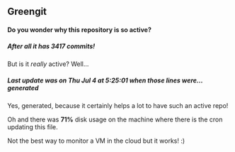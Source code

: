 ## Greengit

#### Do you wonder why this repository is so active?

##### After all it has 3417 commits!

But is it *really* active? Well...

##### Last update was on Thu Jul 4 at 5:25:01 when those lines were... generated

Yes, generated, because it certainly helps a lot to have such an active repo!

Oh and there was **71%** disk usage on the machine
where there is the cron updating this file.

Not the best way to monitor a VM in the cloud but it works! :)
